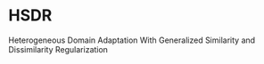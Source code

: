 # HSDR
Heterogeneous Domain Adaptation With Generalized Similarity and Dissimilarity Regularization
